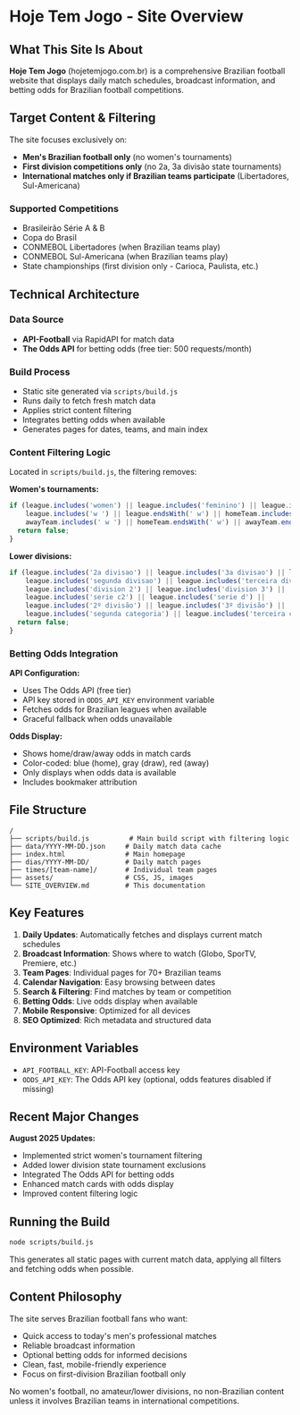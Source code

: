 # Hoje Tem Jogo - Site Overview

## What This Site Is About

**Hoje Tem Jogo** (hojetemjogo.com.br) is a comprehensive Brazilian football website that displays daily match schedules, broadcast information, and betting odds for Brazilian football competitions.

## Target Content & Filtering

The site focuses exclusively on:
- **Men's Brazilian football only** (no women's tournaments)
- **First division competitions only** (no 2a, 3a divisão state tournaments)
- **International matches only if Brazilian teams participate** (Libertadores, Sul-Americana)

### Supported Competitions
- Brasileirão Série A & B
- Copa do Brasil  
- CONMEBOL Libertadores (when Brazilian teams play)
- CONMEBOL Sul-Americana (when Brazilian teams play)
- State championships (first division only - Carioca, Paulista, etc.)

## Technical Architecture

### Data Source
- **API-Football** via RapidAPI for match data
- **The Odds API** for betting odds (free tier: 500 requests/month)

### Build Process
- Static site generated via `scripts/build.js`
- Runs daily to fetch fresh match data
- Applies strict content filtering
- Integrates betting odds when available
- Generates pages for dates, teams, and main index

### Content Filtering Logic
Located in `scripts/build.js`, the filtering removes:

**Women's tournaments:**
```javascript
if (league.includes('women') || league.includes('feminino') || league.includes('female') ||
    league.includes('w ') || league.endsWith(' w') || homeTeam.includes(' w ') || 
    awayTeam.includes(' w ') || homeTeam.endsWith(' w') || awayTeam.endsWith(' w')) {
  return false;
}
```

**Lower divisions:**
```javascript
if (league.includes('2a divisao') || league.includes('3a divisao') || league.includes('4a divisao') ||
    league.includes('segunda divisao') || league.includes('terceira divisao') || 
    league.includes('division 2') || league.includes('division 3') ||
    league.includes('serie c2') || league.includes('serie d') ||
    league.includes('2º divisão') || league.includes('3º divisão') ||
    league.includes('segunda categoria') || league.includes('terceira categoria')) {
  return false;
}
```

### Betting Odds Integration

**API Configuration:**
- Uses The Odds API (free tier)
- API key stored in `ODDS_API_KEY` environment variable
- Fetches odds for Brazilian leagues when available
- Graceful fallback when odds unavailable

**Odds Display:**
- Shows home/draw/away odds in match cards
- Color-coded: blue (home), gray (draw), red (away)
- Only displays when odds data is available
- Includes bookmaker attribution

## File Structure

```
/
├── scripts/build.js          # Main build script with filtering logic
├── data/YYYY-MM-DD.json     # Daily match data cache
├── index.html               # Main homepage
├── dias/YYYY-MM-DD/         # Daily match pages
├── times/[team-name]/       # Individual team pages
├── assets/                  # CSS, JS, images
└── SITE_OVERVIEW.md         # This documentation
```

## Key Features

1. **Daily Updates**: Automatically fetches and displays current match schedules
2. **Broadcast Information**: Shows where to watch (Globo, SporTV, Premiere, etc.)
3. **Team Pages**: Individual pages for 70+ Brazilian teams
4. **Calendar Navigation**: Easy browsing between dates
5. **Search & Filtering**: Find matches by team or competition
6. **Betting Odds**: Live odds display when available
7. **Mobile Responsive**: Optimized for all devices
8. **SEO Optimized**: Rich metadata and structured data

## Environment Variables

- `API_FOOTBALL_KEY`: API-Football access key
- `ODDS_API_KEY`: The Odds API key (optional, odds features disabled if missing)

## Recent Major Changes

**August 2025 Updates:**
- Implemented strict women's tournament filtering
- Added lower division state tournament exclusions
- Integrated The Odds API for betting odds
- Enhanced match cards with odds display
- Improved content filtering logic

## Running the Build

```bash
node scripts/build.js
```

This generates all static pages with current match data, applying all filters and fetching odds when possible.

## Content Philosophy

The site serves Brazilian football fans who want:
- Quick access to today's men's professional matches
- Reliable broadcast information
- Optional betting odds for informed decisions
- Clean, fast, mobile-friendly experience
- Focus on first-division Brazilian football only

No women's football, no amateur/lower divisions, no non-Brazilian content unless it involves Brazilian teams in international competitions.